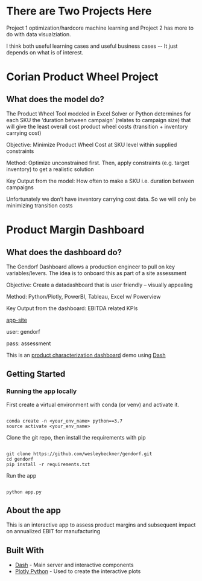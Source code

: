 <a id='top'></a>

# There are Two Projects Here

Project 1 optimization/hardcore machine learning and Project 2 has more to do with data visualziation.

I think both useful learning cases and useful business cases -- It just depends on what is of interest.

# Corian Product Wheel Project 

## What does the model do?

The Product Wheel Tool modeled in Excel Solver or Python determines for each SKU the ‘duration between campaign’ (relates to campaign size) that will give the least overall cost product wheel costs (transition + inventory carrying cost)

Objective:  Minimize Product Wheel Cost at SKU level within supplied constraints

Method: Optimize unconstrained first. Then, apply constraints (e.g. target inventory) to get a realistic solution

Key Output from the model:  How often to make a SKU i.e. duration between campaigns

Unfortunately we don’t have inventory carrying cost data. So we will only be minimizing transition costs

    
# Product Margin Dashboard

## What does the dashboard do?

The Gendorf Dashboard allows a production engineer to pull on key variables/levers. The idea is to onboard this as part of a site assessment

Objective:  Create a datadashboard that is user friendly – visually appealing

Method: Python/Plotly, PowerBI, Tableau, Excel w/  Powerview

Key Output from the dashboard:  EBITDA related KPIs 

 
[app-site](http://www.gendorf-dev.herokuapp.com/)

user: gendorf

pass: assessment

This is an [product characterization dashboard](https://gendorf.herokuapp.com) demo using [Dash](https://plot.ly/products/dash/) 

## Getting Started

### Running the app locally

First create a virtual environment with conda (or venv) and activate it.

```

conda create -n <your_env_name> python==3.7
source activate <your_env_name>

```

Clone the git repo, then install the requirements with pip

```

git clone https://github.com/wesleybeckner/gendorf.git
cd gendorf
pip install -r requirements.txt

```

Run the app

```

python app.py

```

## About the app

This is an interactive app to assess product margins and subsequent impact on annualized EBIT for manufacturing


## Built With

- [Dash](https://dash.plot.ly/) - Main server and interactive components
- [Plotly Python](https://plot.ly/python/) - Used to create the interactive plots
  
